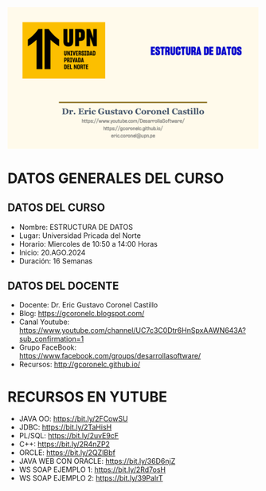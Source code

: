 ![ESTRUCTURA DE DATOS](https://raw.githubusercontent.com/gcoronelc/UPN_2025_2_ESTDAT/master/img/logo.png)

# DATOS GENERALES DEL CURSO

## DATOS DEL CURSO

- Nombre: ESTRUCTURA DE DATOS
- Lugar: Universidad Pricada del Norte
- Horario: Miercoles de 10:50 a 14:00 Horas
- Inicio: 20.AGO.2024
- Duración: 16 Semanas


## DATOS DEL DOCENTE

- Docente: Dr. Eric Gustavo Coronel Castillo
- Blog: https://gcoronelc.blogspot.com/
- Canal Youtube: https://www.youtube.com/channel/UC7c3C0Dtr6HnSpxAAWN643A?sub_confirmation=1
- Grupo FaceBook: https://www.facebook.com/groups/desarrollasoftware/
- Recursos: http://gcoronelc.github.io/


# RECURSOS EN YUTUBE

- JAVA OO: https://bit.ly/2FCowSU
- JDBC: https://bit.ly/2TaHisH
- PL/SQL: https://bit.ly/2uvE9cF
- C++: https://bit.ly/2R4nZP2
- ORCLE: https://bit.ly/2QZIBbf
- JAVA WEB CON ORACLE: https://bit.ly/36D6njZ
- WS SOAP EJEMPLO 1: https://bit.ly/2Rd7osH
- WS SOAP EJEMPLO 2: https://bit.ly/39PalrT

